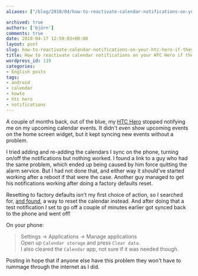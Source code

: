 ```yaml
---
aliases: ["/blog/2010/04/how-to-reactivate-calendar-notifications-on-your-htc-hero-if-they-stop-working", "/blog/2010/04/17/how-to-reactivate-calendar-notifications-on-your-htc-hero-if-they-stop-working"]

archived: true
authors: ['björn']
comments: true
date: 2010-04-17 12:59:03+00:00
layout: post
slug: how-to-reactivate-calendar-notifications-on-your-htc-hero-if-they-stop-working
title: How to reactivate calendar notifications on your HTC Hero if they stop working
wordpress_id: 119
categories:
- English posts
tags:
- android
- calendar
- howto
- htc hero
- notifications
---
```




A couple of months back, out of the blue, my [HTC Hero] stopped notifying me on my upcoming calendar events. It didn't even show upcoming events on the home screen widget, but it kept syncing new events without a problem. 

I tried adding and re-adding the calendars I sync on the phone, turning on/off the notifications but nothing worked. I found a link to a guy who had the same problem, which ended up being caused by him force quitting the alarm service. But I had not done that, and either way it should've started working after a reboot if that were the case. Another guy managed to get his notifications working after doing a factory defaults reset.

Resetting to factory defaults isn't my first choice of action, so I searched for, [and found][link-to-source], a way to reset the calendar instead. And after doing that a test notification I set to go off a couple of minutes earlier got synced back to the phone and went off!

On your phone:

> Settings -> Applications -> Manage applications  
> Open up `Calendar storage` and press `Clear data`.  
> I also cleared the `Calendar` app, not sure if it was needed though. 

Posting in hope that if anyone else have this problem they won't have to rummage through the internet as I did.

[link-to-source]:http://androidforums.com/htc-hero/9828-delete-local-calendar-htc-hero.html#post55710
[HTC Hero]:http://en.wikipedia.org/wiki/HTC_Hero

